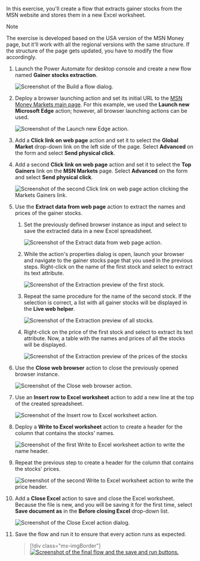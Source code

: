 In this exercise, you'll create a flow that extracts gainer stocks from the MSN website and stores them in a new Excel worksheet.

> [!NOTE]
> The exercise is developed based on the USA version of the MSN Money page, but it'll work with all the regional versions with the same structure. If the structure of the page gets updated, you have to modify the flow accordingly. 

1. Launch the Power Automate for desktop console and create a new flow named **Gainer stocks extraction**.

    ![Screenshot of the Build a flow dialog.](..\media\exercise-new-flow.png)

1. Deploy a browser launching action and set its initial URL to the [MSN Money Markets main page](https://www.msn.com/en-us/money/markets). For this example, we used the **Launch new Microsoft Edge** action; however, all browser launching actions can be used.

   ![Screenshot of the Launch new Edge action.](..\media\exercise-launch-new-edge.png)

   
1. Add a **Click link on web page** action and set it to select the **Global Market** drop-down link on the left side of the page. Select **Advanced** on the form and select **Send physical click**.

1. Add a second **Click link on web page** action and set it to select the **Top Gainers** link on the **MSN Markets** page. Select **Advanced** on the form and select **Send physical click**. 

   ![Screenshot of the second  Click link on web page action clicking the Markets Gainers link.](..\media\exercise-click-link-on-web-page-gainers.png)

1. Use the **Extract data from web page** action to extract the names and prices of the gainer stocks.

    1. Set the previously defined browser instance as input and select to save the extracted data in a new Excel spreadsheet.

        ![Screenshot of the Extract data from web page action.](..\media\exercise-extract-data-from-web-page-action.png)

    1. While the action's properties dialog is open, launch your browser and navigate to the gainer stocks page that you used in the previous steps. Right-click on the name of the first stock and select to extract its text attribute.

        ![Screenshot of the Extraction preview of the first stock.](..\media\exercise-extracting-first-stock.png)

    1. Repeat the same procedure for the name of the second stock. If the selection is correct, a list with all gainer stocks will be displayed in the **Live web helper**.

        ![Screenshot of the Extraction preview of all stocks.](..\media\exercise-extracting-all-stocks.png)

    1. Right-click on the price of the first stock and select to extract its text attribute. Now, a table with the names and prices of all the stocks will be displayed.

        ![Screenshot of the Extraction preview of the prices of the stocks](..\media\exercise-extracting-pricesk.png)

1. Use the **Close web browser** action to close the previously opened browser instance.

   ![Screenshot of the Close web browser action.](..\media\exercise-close-web-browser.png)

1. Use an **Insert row to Excel worksheet** action to add a new line at the top of the created spreadsheet.

   ![Screenshot of the Insert row to Excel worksheet action.](..\media\exercise-insert-row-to-excel-worksheet-action.png)

1. Deploy a **Write to Excel worksheet** action to create a header for the column that contains the stocks' names.

   ![Screenshot of the first Write to Excel worksheet action to write the name header.](..\media\exercise-write-to-excel-worksheet-action-name.png)

1. Repeat the previous step to create a header for the column that contains the stocks' prices.

   ![Screenshot of the second Write to Excel worksheet action to write the price header.](..\media\exercise-write-to-excel-worksheet-action-price.png)

1. Add a **Close Excel** action to save and close the Excel worksheet. Because the file is new, and you will be saving it for the first time, select **Save document as** in the **Before closing Excel** drop-down list.

   ![Screenshot of the Close Excel action dialog.](..\media\exercise-close-excel-action.png)

1. Save the flow and run it to ensure that every action runs as expected.

   > [!div class="mx-imgBorder"]
   > [![Screenshot of the final flow and the save and run buttons.](../media/exercise-final-flow.png)](../media/exercise-final-flow.png#lightbox)
